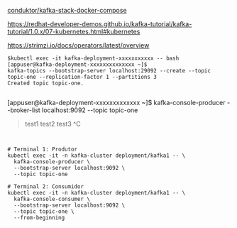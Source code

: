 
[conduktor/kafka-stack-docker-compose](https://github.com/conduktor/kafka-stack-docker-compose/blob/master/zk-single-kafka-single.yml)

https://redhat-developer-demos.github.io/kafka-tutorial/kafka-tutorial/1.0.x/07-kubernetes.html#kubernetes

https://strimzi.io/docs/operators/latest/overview
```
$kubectl exec -it kafka-deployment-xxxxxxxxxxx -- bash
[appuser@kafka-deployment-xxxxxxxxxxxxxx ~]$ 
kafka-topics --bootstrap-server localhost:29092 --create --topic topic-one --replication-factor 1 --partitions 3
Created topic topic-one.


```
[appuser@kafka-deployment-xxxxxxxxxxxxx ~]$ kafka-console-producer --broker-list localhost:9092 --topic topic-one
>test1
>test2
>test3
>^C
```


# Terminal 1: Produtor
kubectl exec -it -n kafka-cluster deployment/kafka1 -- \
  kafka-console-producer \
  --bootstrap-server localhost:9092 \
  --topic topic-one

# Terminal 2: Consumidor
kubectl exec -it -n kafka-cluster deployment/kafka1 -- \
  kafka-console-consumer \
  --bootstrap-server localhost:9092 \
  --topic topic-one \
  --from-beginning